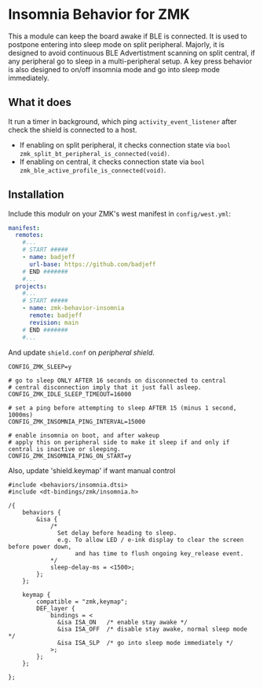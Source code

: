 # Insomnia Behavior for ZMK

This a module can keep the board awake if BLE is connected. It is used to postpone entering into sleep mode on split peripheral. Majorly, it is designed to avoid continuous BLE Advertistment scanning on split central, if any peripheral go to sleep in a multi-peripheral setup. A key press behavior is also designed to on/off insomnia mode and go into sleep mode immediately.

## What it does

It run a timer in background, which ping `activity_event_listener` after check the shield is connected to a host.
- If enabling on split peripheral, it checks connection state via `bool zmk_split_bt_peripheral_is_connected(void)`.
- If enabling on central, it checks connection state via `bool zmk_ble_active_profile_is_connected(void)`.

## Installation

Include this modulr on your ZMK's west manifest in `config/west.yml`:

```yaml
manifest:
  remotes:
    #...
    # START #####
    - name: badjeff
      url-base: https://github.com/badjeff
    # END #######
    #...
  projects:
    #...
    # START #####
    - name: zmk-behavior-insomnia
      remote: badjeff
      revision: main
    # END #######
    #...
```

And update `shield.conf` on *peripheral shield*.
```
CONFIG_ZMK_SLEEP=y

# go to sleep ONLY AFTER 16 seconds on disconnected to central
# central disconnection imply that it just fall asleep.
CONFIG_ZMK_IDLE_SLEEP_TIMEOUT=16000

# set a ping before attempting to sleep AFTER 15 (minus 1 second, 1000ms)
CONFIG_ZMK_INSOMNIA_PING_INTERVAL=15000

# enable insomnia on boot, and after wakeup
# apply this on peripheral side to make it sleep if and only if central is inactive or sleeping.
CONFIG_ZMK_INSOMNIA_PING_ON_START=y
```

Also, update 'shield.keymap' if want manual control
```
#include <behaviors/insomnia.dtsi>
#include <dt-bindings/zmk/insomnia.h>

/{
    behaviors {
        &isa {
            /*
              Set delay before heading to sleep.
              e.g. To allow LED / e-ink display to clear the screen before power down,
                   and has time to flush ongoing key_release event.
            */
            sleep-delay-ms = <1500>;
        };
    };

    keymap {
        compatible = "zmk,keymap";
        DEF_layer {
            bindings = <
              &isa ISA_ON   /* enable stay awake */
              &isa ISA_OFF  /* disable stay awake, normal sleep mode */
              &isa ISA_SLP  /* go into sleep mode immediately */
            >;
        };
    };

};
```
